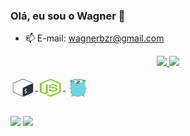 ### Olá, eu sou o Wagner 👋

- 📫 E-mail: wagnerbzr@gmail.com


<div align="center">
  <a href="https://github.com/wagnerbizarro">
  <img height="180em" src="https://github-readme-stats.vercel.app/api?username=wagnerbizarro&show_icons=true&theme=dark&include_all_commits=true&count_private=true"/>
  <img height="180em" src="https://github-readme-stats.vercel.app/api/top-langs/?username=wagnerbizarro&layout=compact&langs_count=7&theme=dark"/>
</div>
<div style="display: inline_block"><br>
  <img align="center" alt="Wagner-Bash" height="30" width="40" src="https://raw.githubusercontent.com/devicons/devicon/master/icons/bash/bash-original.svg">
  <img align="center" alt="Wagner-Nodejs" height="30" width="40" src="https://raw.githubusercontent.com/devicons/devicon/master/icons/nodejs/nodejs-original.svg">
  <img align="center" alt="Wagner-Go" height="30" width="40" src="https://raw.githubusercontent.com/devicons/devicon/master/icons/go/go-original.svg">


</div>

  ##
  
  <div> 
  <a href = "mailto:wagnerbzr@gmail.com"><img src="https://img.shields.io/badge/-Gmail-%23333?style=for-the-badge&logo=gmail&logoColor=white" target="_blank"></a>
  <a href="https://www.linkedin.com/in/wagnerbizarro" target="_blank"><img src="https://img.shields.io/badge/-LinkedIn-%230077B5?style=for-the-badge&logo=linkedin&logoColor=white" target="_blank"></a> 
 
</div>
